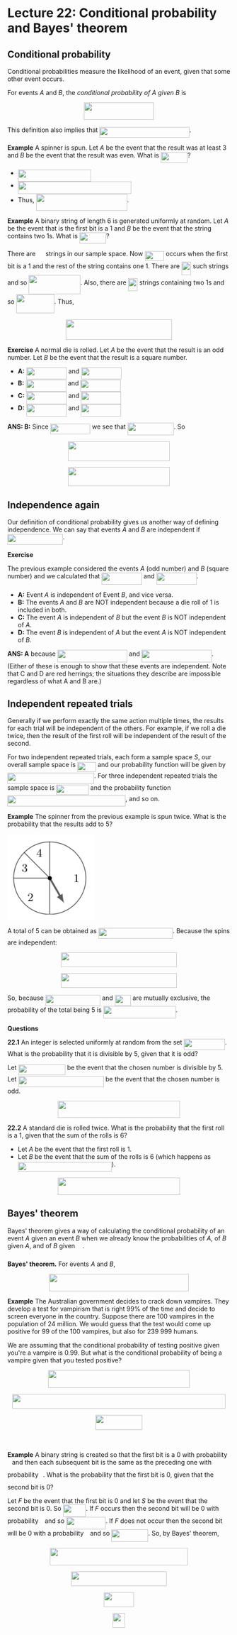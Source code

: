 # Lecture 22: Conditional probability and Bayes' theorem

## Conditional probability

Conditional probabilities measure the likelihood of an event, given that some
other event occurs.

For events _A_ and _B_, the _conditional probability of A given B_ is

<p align="center"><img src="/lectures/tex/e2a7af74439812f95f0d982d1bb1c0ee.svg?invert_in_darkmode&sanitize=true" align=middle width=158.78763615pt height=38.83491479999999pt/></p>

This definition also implies that <img src="/lectures/tex/5860fd7aa37e7846276de471c1e73221.svg?invert_in_darkmode&sanitize=true" align=middle width=203.25914235pt height=24.65753399999998pt/>.

**Example** A spinner is spun. Let _A_ be the event that the result was at least
3 and _B_ be the event that the result was even. What is <img src="/lectures/tex/55fc1799f50d66462cc650ec731dc094.svg?invert_in_darkmode&sanitize=true" align=middle width=60.59946749999999pt height=24.65753399999998pt/>?

- <img src="/lectures/tex/0e343ab47260a10a7a1aa578ae459819.svg?invert_in_darkmode&sanitize=true" align=middle width=165.28859654999997pt height=27.77565449999998pt/>
- <img src="/lectures/tex/33fa8b89d05880f001355f1b00ad4095.svg?invert_in_darkmode&sanitize=true" align=middle width=256.4208372pt height=27.77565449999998pt/>
- Thus, <img src="/lectures/tex/33cf43c44f88cb083eeb182b58c89ae3.svg?invert_in_darkmode&sanitize=true" align=middle width=205.79041394999996pt height=37.54198139999998pt/>.

**Example** A binary string of length 6 is generated uniformly at random. Let
_A_ be the event that is the first bit is a 1 and _B_ be the event that the
string contains two 1s. What is <img src="/lectures/tex/55fc1799f50d66462cc650ec731dc094.svg?invert_in_darkmode&sanitize=true" align=middle width=60.59946749999999pt height=24.65753399999998pt/>?

There are <img src="/lectures/tex/c3a4aa729873ec54312d9af87608014d.svg?invert_in_darkmode&sanitize=true" align=middle width=14.771756999999988pt height=26.76175259999998pt/> strings in our sample space. Now <img src="/lectures/tex/b0c1a78bbd8d865698d311abad4d5d92.svg?invert_in_darkmode&sanitize=true" align=middle width=43.88690624999999pt height=22.465723500000017pt/> occurs when the
first bit is a 1 and the rest of the string contains one 1. There are
<img src="/lectures/tex/bb13ebf60d342c9e474fdde6c7b7e422.svg?invert_in_darkmode&sanitize=true" align=middle width=21.621118199999987pt height=29.419440600000005pt/> such strings and so <img src="/lectures/tex/a4ab93c2ac3d07b6a7744ad664cb66f0.svg?invert_in_darkmode&sanitize=true" align=middle width=116.56729589999999pt height=43.068412200000004pt/>.
Also, there are <img src="/lectures/tex/cce20003de73186579b665e0a0cdce0f.svg?invert_in_darkmode&sanitize=true" align=middle width=21.621118199999987pt height=29.419440600000005pt/> strings containing two 1s and so <img src="/lectures/tex/d55866b63b168d385532761ccb0f5f94.svg?invert_in_darkmode&sanitize=true" align=middle width=85.97379944999999pt height=43.068412200000004pt/>. Thus,

<p align="center"><img src="/lectures/tex/939af30e0be5c81bda5857bd2e496f51.svg?invert_in_darkmode&sanitize=true" align=middle width=240.35357775pt height=45.528984599999994pt/></p>

**Exercise** A normal die is rolled. Let _A_ be the event that the result is an
odd number. Let _B_ be the event that the result is a square number.

- **A:** <img src="/lectures/tex/305470adb8ae7a49e1f58a418dfcab14.svg?invert_in_darkmode&sanitize=true" align=middle width=91.04224139999998pt height=27.77565449999998pt/> and <img src="/lectures/tex/ee337f7160622a3b2a96bdaaaa9d5f6d.svg?invert_in_darkmode&sanitize=true" align=middle width=91.04224139999998pt height=27.77565449999998pt/>
- **B:** <img src="/lectures/tex/305470adb8ae7a49e1f58a418dfcab14.svg?invert_in_darkmode&sanitize=true" align=middle width=91.04224139999998pt height=27.77565449999998pt/> and <img src="/lectures/tex/da76a6832f25f6f26a36a40734d3a2d2.svg?invert_in_darkmode&sanitize=true" align=middle width=91.04224139999998pt height=27.77565449999998pt/>
- **C:** <img src="/lectures/tex/5443b7403614410d29d8cf88d066e473.svg?invert_in_darkmode&sanitize=true" align=middle width=91.04224139999998pt height=27.77565449999998pt/> and <img src="/lectures/tex/6e6c73f707c99eeac6fe5d344c296bc7.svg?invert_in_darkmode&sanitize=true" align=middle width=91.04224139999998pt height=27.77565449999998pt/>
- **D:** <img src="/lectures/tex/32405c6978e4b4a9750a08bd29701121.svg?invert_in_darkmode&sanitize=true" align=middle width=91.04224139999998pt height=27.77565449999998pt/> and <img src="/lectures/tex/ee337f7160622a3b2a96bdaaaa9d5f6d.svg?invert_in_darkmode&sanitize=true" align=middle width=91.04224139999998pt height=27.77565449999998pt/>

**ANS: B:** Since <img src="/lectures/tex/c74f8d51bd5e63b0732f4d8b00a59cff.svg?invert_in_darkmode&sanitize=true" align=middle width=90.46215914999999pt height=24.65753399999998pt/> we see that <img src="/lectures/tex/714d73b92779626634bdaeede1500980.svg?invert_in_darkmode&sanitize=true" align=middle width=104.74071629999999pt height=27.77565449999998pt/>.
So

<p align="center"><img src="/lectures/tex/85a4e1706b50c55f8ba00bef2691feb6.svg?invert_in_darkmode&sanitize=true" align=middle width=229.2301968pt height=43.715357399999995pt/></p>

<p align="center"><img src="/lectures/tex/6edf12e0b00d973677d169ad6c0555a7.svg?invert_in_darkmode&sanitize=true" align=middle width=229.2301968pt height=43.715357399999995pt/></p>

## Independence again

Our definition of conditional probability gives us another way of defining
independence. We can say that events _A_ and _B_ are independent if <img src="/lectures/tex/3698ec15338daacbb6b8469c4bacb07b.svg?invert_in_darkmode&sanitize=true" align=middle width=125.25693674999998pt height=24.65753399999998pt/>.

**Exercise**

The previous example considered the events _A_ (odd number) and _B_ (square
number) and we calculated that <img src="/lectures/tex/305470adb8ae7a49e1f58a418dfcab14.svg?invert_in_darkmode&sanitize=true" align=middle width=91.04224139999998pt height=27.77565449999998pt/> and <img src="/lectures/tex/0d3b21282e83b5d3cabe39e81520095a.svg?invert_in_darkmode&sanitize=true" align=middle width=91.04224139999998pt height=27.77565449999998pt/>.

- **A:** Event _A_ is independent of Event _B_, and vice versa.
- **B:** The events _A_ and _B_ are NOT independent because a die roll of 1 is
  included in both.
- **C:** The event _A_ is independent of _B_ but the event _B_ is NOT
  independent of _A_.
- **D:** The event _B_ is independent of _A_ but the event _A_ is NOT
  independent of _B_.

**ANS: A** because <img src="/lectures/tex/fdbac099ba07864a1c429f613f55adcb.svg?invert_in_darkmode&sanitize=true" align=middle width=157.67230379999998pt height=27.77565449999998pt/> and <img src="/lectures/tex/a29cf123fae3e1f828571cb483d1047d.svg?invert_in_darkmode&sanitize=true" align=middle width=158.63690864999998pt height=27.77565449999998pt/>. (Either of these is enough to show that these events are independent.
Note that C and D are red herrings; the situations they describe are impossible
regardless of what A and B are.)

## Independent repeated trials

Generally if we perform exactly the same action multiple times, the results for
each trial will be independent of the others. For example, if we roll a die
twice, then the result of the first roll will be independent of the result of
the second.

For two independent repeated trials, each form a sample space _S_, our overall
sample space is <img src="/lectures/tex/e0b21bbf35b24a4af54eea3d1cdbd61f.svg?invert_in_darkmode&sanitize=true" align=middle width=42.145974749999986pt height=22.465723500000017pt/> and our probability function will be given by
<img src="/lectures/tex/f0144e8869015a814b7d18535f6dc656.svg?invert_in_darkmode&sanitize=true" align=middle width=196.30148505pt height=24.65753399999998pt/>. For three independent repeated trials the
sample space is <img src="/lectures/tex/251c3ff6cc925da9ef3969252419f752.svg?invert_in_darkmode&sanitize=true" align=middle width=73.26454904999999pt height=22.465723500000017pt/> and the probability function <img src="/lectures/tex/d77799584eb9a41ef773c1651bae18c9.svg?invert_in_darkmode&sanitize=true" align=middle width=266.9179457999999pt height=24.65753399999998pt/>, and so on.

**Example** The spinner from the previous example is spun twice. What is the
probability that the results add to 5?

![](images/L22-P10.png)

A total of 5 can be obtained as <img src="/lectures/tex/095fd82910e4596f519accd5a543590c.svg?invert_in_darkmode&sanitize=true" align=middle width=168.03659069999998pt height=24.65753399999998pt/>. Because the spins
are independent:

<p align="center"><img src="/lectures/tex/111f4a655509fda34b3a4c9ea810202f.svg?invert_in_darkmode&sanitize=true" align=middle width=262.46544885pt height=32.990165999999995pt/></p>
<p align="center"><img src="/lectures/tex/240ce693b0e076b2980f3d9b02bf7d1d.svg?invert_in_darkmode&sanitize=true" align=middle width=262.46544885pt height=32.990165999999995pt/></p>

So, because <img src="/lectures/tex/ebff16cb47cfd3ef691b89f732149219.svg?invert_in_darkmode&sanitize=true" align=middle width=124.20097304999997pt height=24.65753399999998pt/> and <img src="/lectures/tex/c2b3cecb67a773c47721114a4b95184e.svg?invert_in_darkmode&sanitize=true" align=middle width=36.52973609999999pt height=24.65753399999998pt/> are mutually exclusive, the
probability of the total being 5 is <img src="/lectures/tex/0294f8d2c9aae9a3b51a4f1b759945f7.svg?invert_in_darkmode&sanitize=true" align=middle width=163.49741594999998pt height=27.77565449999998pt/>.

**Questions**

**22.1** An integer is selected uniformly at random from the set <img src="/lectures/tex/c5638b1f94bb0102dab18e7282cebf4d.svg?invert_in_darkmode&sanitize=true" align=middle width=93.1505553pt height=24.65753399999998pt/>. What is the probability that it is divisible by 5, given that it is odd?

Let <img src="/lectures/tex/c32b6d0783d88878c8e874693b55144d.svg?invert_in_darkmode&sanitize=true" align=middle width=106.39266165pt height=24.65753399999998pt/> be the event that the chosen number is divisible by 5. Let
<img src="/lectures/tex/1d20e8014a8958eb2e98b19bc6211be8.svg?invert_in_darkmode&sanitize=true" align=middle width=193.20193859999998pt height=24.65753399999998pt/> be the event that the chosen number is odd.

<p align="center"><img src="/lectures/tex/c0205a74462bbcb2f136922b4f0278ed.svg?invert_in_darkmode&sanitize=true" align=middle width=275.64565875pt height=38.83491479999999pt/></p>

**22.2** A standard die is rolled twice. What is the probability that the first
roll is a 1, given that the sum of the rolls is 6?

- Let _A_ be the event that the first roll is 1.
- Let _B_ be the event that the sum of the rolls is 6 (which happens as <img src="/lectures/tex/ad1a89bba2abd17952a5d06506920294.svg?invert_in_darkmode&sanitize=true" align=middle width=211.87158299999996pt height=21.18721440000001pt/>).

<p align="center"><img src="/lectures/tex/e036a10d7e7adb8877984a09ededf139.svg?invert_in_darkmode&sanitize=true" align=middle width=275.64565875pt height=38.83491479999999pt/></p>

## Bayes' theorem

Bayes' theorem gives a way of calculating the conditional probability of an
event _A_ given an event _B_ when we already know the probabilities of _A_, of
_B_ given _A_, and of _B_ given <img src="/lectures/tex/b0faed3cbd132eca34ea20e3d1bd99c3.svg?invert_in_darkmode&sanitize=true" align=middle width=12.55717814999999pt height=26.97711060000001pt/>.

**Bayes' theorem.** For events _A_ and _B_,

<p align="center"><img src="/lectures/tex/06ed8a6d73ed6ad54dd1a9bf2d812904.svg?invert_in_darkmode&sanitize=true" align=middle width=316.73880314999997pt height=39.23922585pt/></p>

**Example** The Australian government decides to crack down vampires. They
develop a test for vampirism that is right 99% of the time and decide to screen
everyone in the country. Suppose there are 100 vampires in the population of 24
million. We would guess that the test would come up positive for 99 of the 100
vampires, but also for 239 999 humans.

We are assuming that the conditional probability of testing positive given
you're a vampire is 0.99. But what is the conditional probability of being a
vampire given that you tested positive?

<p align="center"><img src="/lectures/tex/5ba7b32b310497d4e428cba38b573f38.svg?invert_in_darkmode&sanitize=true" align=middle width=319.9350429pt height=39.23922585pt/></p>
<p align="center"><img src="/lectures/tex/b646e5d4000fb722958b30b0688bacb3.svg?invert_in_darkmode&sanitize=true" align=middle width=481.2422076pt height=32.990165999999995pt/></p>
<p align="center"><img src="/lectures/tex/6b926036ccf5e1c9a8b1e9a6ae892af6.svg?invert_in_darkmode&sanitize=true" align=middle width=105.1689969pt height=34.3600389pt/></p>
<p align="center"><img src="/lectures/tex/e303162dae9d0a0fa55bc9ed7126d3a3.svg?invert_in_darkmode&sanitize=true" align=middle width=63.0138036pt height=10.5936072pt/></p>

**Example** A binary string is created so that the first bit is a 0 with
probability <img src="/lectures/tex/4866e384d04d2b473e19a2850b073f50.svg?invert_in_darkmode&sanitize=true" align=middle width=6.552545999999997pt height=27.77565449999998pt/> and then each subsequent bit is the same as the
preceding one with probability <img src="/lectures/tex/17702db6bda8a40c70c5e90b82b411b6.svg?invert_in_darkmode&sanitize=true" align=middle width=6.552545999999997pt height=27.77565449999998pt/>. What is the probability that the
first bit is 0, given that the second bit is 0?

Let _F_ be the event that the first bit is 0 and let _S_ be the event that the
second bit is 0. So <img src="/lectures/tex/c55cbcc3a27b28d18cc4fd755f42179d.svg?invert_in_darkmode&sanitize=true" align=middle width=51.79010759999999pt height=27.77565449999998pt/>. If _F_ occurs then the second bit will
be 0 with probability <img src="/lectures/tex/17702db6bda8a40c70c5e90b82b411b6.svg?invert_in_darkmode&sanitize=true" align=middle width=6.552545999999997pt height=27.77565449999998pt/> and so <img src="/lectures/tex/744f9e96afda9cc9493a5971a07ca2d6.svg?invert_in_darkmode&sanitize=true" align=middle width=89.30134454999998pt height=27.77565449999998pt/>. If _F_ does
not occur then the second bit will be 0 with a probability <img src="/lectures/tex/56ea6e9aad5379d31310f1b27831a265.svg?invert_in_darkmode&sanitize=true" align=middle width=6.552545999999997pt height=27.77565449999998pt/> and so
<img src="/lectures/tex/e20bd5437b7e215bc243d8ca2de307fd.svg?invert_in_darkmode&sanitize=true" align=middle width=82.90860929999998pt height=27.77565449999998pt/>. So, by Bayes' theorem,

<p align="center"><img src="/lectures/tex/7b5c45696d26fa7a632690e61becc279.svg?invert_in_darkmode&sanitize=true" align=middle width=312.5663343pt height=39.23922585pt/></p>
<p align="center"><img src="/lectures/tex/733f4cca04f7835ad4a581bb95ea8780.svg?invert_in_darkmode&sanitize=true" align=middle width=216.36474584999996pt height=32.990165999999995pt/></p>
<p align="center"><img src="/lectures/tex/92a239f24ac843a702be9a7099249f5a.svg?invert_in_darkmode&sanitize=true" align=middle width=68.0181381pt height=32.990165999999995pt/></p>
<p align="center"><img src="/lectures/tex/9d036529ab7c4a29ca4e4a2486d0ec1f.svg?invert_in_darkmode&sanitize=true" align=middle width=27.543339449999998pt height=32.990165999999995pt/></p>
